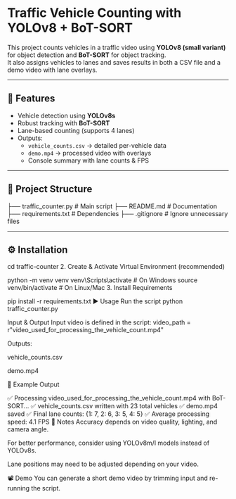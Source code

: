 # Traffic Vehicle Counting with YOLOv8 + BoT-SORT

This project counts vehicles in a traffic video using **YOLOv8 (small variant)** for object detection and **BoT-SORT** for object tracking.  
It also assigns vehicles to lanes and saves results in both a CSV file and a demo video with lane overlays.

---

## 🚀 Features
- Vehicle detection using **YOLOv8s**
- Robust tracking with **BoT-SORT**
- Lane-based counting (supports 4 lanes)
- Outputs:
  - `vehicle_counts.csv` → detailed per-vehicle data
  - `demo.mp4` → processed video with overlays
  - Console summary with lane counts & FPS

---

## 📂 Project Structure
├── traffic_counter.py # Main script
├── README.md # Documentation
├── requirements.txt # Dependencies
├── .gitignore # Ignore unnecessary files



---

## ⚙️ Installation

cd traffic-counter
2. Create & Activate Virtual Environment (recommended)

python -m venv venv
venv\Scripts\activate   # On Windows
source venv/bin/activate   # On Linux/Mac
3. Install Requirements

pip install -r requirements.txt
▶️ Usage
Run the script
python traffic_counter.py


Input & Output
Input video is defined in the script:
video_path = r"video_used_for_processing_the_vehicle_count.mp4"

Outputs:

vehicle_counts.csv

demo.mp4

📝 Example Output

✅ Processing video_used_for_processing_the_vehicle_count.mp4 with BoT-SORT...
✅ vehicle_counts.csv written with 23 total vehicles
✅ demo.mp4 saved
✅ Final lane counts: {1: 7, 2: 6, 3: 5, 4: 5}
✅ Average processing speed: 4.1 FPS
📌 Notes
Accuracy depends on video quality, lighting, and camera angle.

For better performance, consider using YOLOv8m/l models instead of YOLOv8s.

Lane positions may need to be adjusted depending on your video.

📽 Demo
You can generate a short demo video by trimming input and re-running the script.
